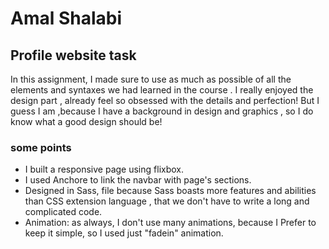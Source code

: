 # Amal Shalabi

## Profile website task

In this assignment, I made sure to use as much as possible of all the elements and syntaxes we had learned in the course .
I really enjoyed the design part , already feel so obsessed with the details and perfection! But I guess I am ,because
I have a background in  design and graphics , so I do know what a good design should be!

### some points
* I built a responsive page using flixbox.
* I used Anchore to link the navbar with page's sections.
* Designed in Sass, file because Sass boasts more features and abilities than CSS extension language , that we don't have to write a long and complicated code.
* Animation: as always, I don't use many animations, because I Prefer to keep it simple, so I used just "fadein" animation.

